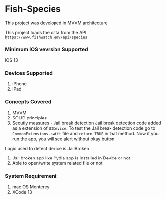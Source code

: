 # Fish-Species

This project was developed in MVVM architecture 

This project loads the data from the API `https://www.fishwatch.gov/api/species`

### Minimum iOS vevrsion Supported

iOS 13

### Devices Supported
1. iPhone
2. iPad

### Concepts Covered 
1. MVVM
2. SOLID principles
3. Secutiy measures - Jail break detection
  Jail break detection code added as a extension of `UIDevice`. To test the Jail break detection code go to `CommonExtensions.swift` file and `return TRUE` in that method. Now if you run the app, you will see alert without okay button.
  
 Logic used to detect device is JailBroken
 1. Jail broken app like Cydia app is installed in Device or not
 2. Able to open/write system related file or not


### System Requirement
 1. mac OS Monterey
 2. XCode 13
